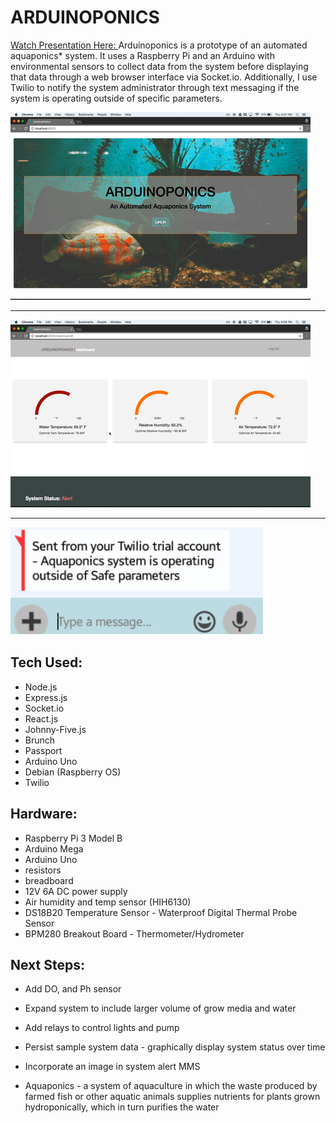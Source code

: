 # ARDUINOPONICS
[Watch Presentation Here: ](https://vimeo.com/199372835)
Arduinoponics is a prototype of an automated aquaponics* system. It uses a Raspberry Pi and an Arduino with environmental sensors to collect data from the system before displaying that data through a web browser interface via Socket.io. Additionally, I use Twilio to notify the system administrator through text messaging if the system is operating outside of specific parameters.

![Landing Page](./READMEIMG/oAuth.gif)
***
![Dashboard](./READMEIMG/temp.gif)
***
![Alert!](./READMEIMG/alert.png)

## Tech Used:
* Node.js
* Express.js
* Socket.io
* React.js
* Johnny-Five.js
* Brunch
* Passport
* Arduino Uno
* Debian (Raspberry OS)
* Twilio

## Hardware:
 * Raspberry Pi 3 Model B
 * Arduino Mega
 * Arduino Uno
 * resistors
 * breadboard
 * 12V 6A DC power supply
 * Air humidity and temp sensor (HIH6130)
 * DS18B20 Temperature Sensor - Waterproof Digital Thermal Probe Sensor
 * BPM280 Breakout Board - Thermometer/Hydrometer

## Next Steps:
 * Add DO, and Ph sensor
 * Expand system to include larger volume of grow media and water
 * Add relays to control lights and pump
 * Persist sample system data - graphically display system status over time
 * Incorporate an image in system alert MMS


* Aquaponics - a system of aquaculture in which the waste produced by farmed fish or other aquatic animals supplies nutrients for plants grown hydroponically, which in turn purifies the water
